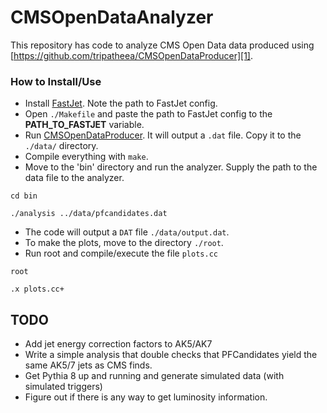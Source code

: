 # CMSOpenDataAnalyzer

This repository has code to analyze CMS Open Data data produced using [https://github.com/tripatheea/CMSOpenDataProducer][1].

### How to Install/Use
 - Install [FastJet][2]. Note the path to FastJet config. 
 - Open `./Makefile` and paste the path to FastJet config to the **PATH\_TO\_FASTJET** variable.
 - Run [CMSOpenDataProducer][3]. It will output a `.dat` file. Copy it to the `./data/` directory.
 - Compile everything with `make`.
 - Move to the 'bin' directory and run the analyzer. Supply the path to the data file to the analyzer. 

  ``cd bin``
   
   ``./analysis ../data/pfcandidates.dat``

 - The code will output a `DAT` file `./data/output.dat`.
 - To make the plots, move to the directory `./root`.
 - Run root and compile/execute the file `plots.cc`

  ``root ``

  ``.x plots.cc+`` 

## TODO
- Add jet energy correction factors to AK5/AK7
- Write a simple analysis that double checks that PFCandidates yield the same AK5/7 jets as CMS finds.
- Get Pythia 8 up and running and generate simulated data (with simulated triggers)
- Figure out if there is any way to get luminosity information.

[1]: https://github.com/tripatheea/CMSOpenDataProducer
[2]: http://www.fastjet.fr/
[3]: https://github.com/tripatheea/CMSOpenDataProducer